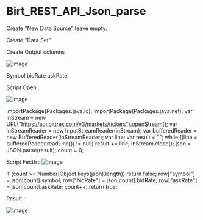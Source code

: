 # Birt_REST_API_Json_parse
Create "New Data Source" leave empty.

Create "Data Set" 

Create Output columns

![image](https://github.com/baignoire57/Birt_REST_API_Json_parse/assets/57708917/911fd0d9-1293-4cbf-979e-62dbd018ce2f)

Symbol
bidRate
askRate

Script Open :

![image](https://github.com/baignoire57/Birt_REST_API_Json_parse/assets/57708917/783c6c46-8583-4c21-96c8-01125e9c79a4)

importPackage(Packages.java.io);
importPackage(Packages.java.net);
var inStream = new 
URL("https://api.bittrex.com/v3/markets/tickers").openStream();
var inStreamReader = new InputStreamReader(inStream);
var bufferedReader = new BufferedReader(inStreamReader);
var line;
var result = "";
while ((line = bufferedReader.readLine()) != null)
result += line;
inStream.close();
json = JSON.parse(result);
count = 0;


Script Fecth :
![image](https://github.com/baignoire57/Birt_REST_API_Json_parse/assets/57708917/fd1f0a9d-084e-4aea-a55f-57212c8f9dce)

if (count >= Number(Object.keys(json).length))
return false;
row["symbol"] = json[count].symbol;
row["bidRate"] = json[count].bidRate;
row["askRate"] = json[count].askRate;
count++;
return true;


Result : 

![image](https://github.com/baignoire57/Birt_REST_API_Json_parse/assets/57708917/cef9bf7f-13da-4801-878d-303a6f172499)

